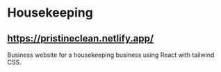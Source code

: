 # Housekeeping
## https://pristineclean.netlify.app/
Business website for a housekeeping business using React with tailwind CSS. 
